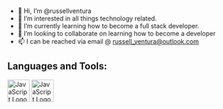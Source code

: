 - 👋 Hi, I’m @russellventura
- 👀 I’m interested in all things technology related. 
- 🌱 I’m currently learning how to become a full stack developer.
- 💞️ I’m looking to collaborate on learning how to become a developer
- 📫 I can be reached via email @ russell_ventura@outlook.com 

<!---
russellventura/russellventura is a ✨ special ✨ repository because its `README.md` (this file) appears on your GitHub profile.
You can click the Preview link to take a look at your changes.
--->
<h2>Languages and Tools:</H2>
<img src="https://www.w3.org/html/logo/downloads/HTML5_Logo_64.png" alt="JavaScript Logo" width="50" height="50">
<img src="https://www.kindpng.com/picc/m/171-1718046_javascript-programming-language-logo-hd-png-download.png" alt="JavaScript Logo" width="50" height="50">

